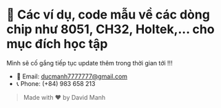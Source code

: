 # 🚀 Các ví dụ, code mẫu về các dòng chip như 8051, CH32, Holtek,... cho mục đích học tập
Mình sẽ cố gắng tiếp tục update thêm trong thời gian tới !!!

- 📧 Email: ducmanh7777777@gmail.com
- 📞 Phone: (+84) 983 658 213

> Made with ❤️ by David Manh
